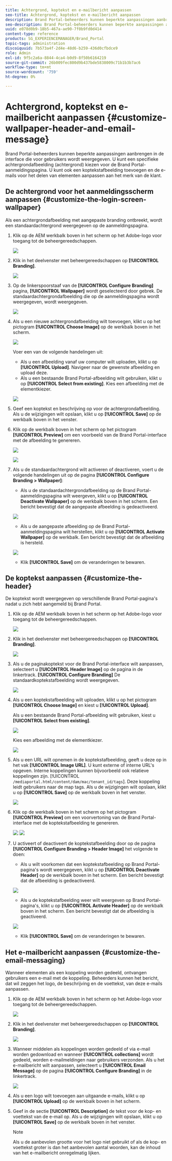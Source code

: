 ```yaml
---
title: Achtergrond, koptekst en e-mailbericht aanpassen
seo-title: Achtergrond, koptekst en e-mailbericht aanpassen
description: Brand Portal-beheerders kunnen beperkte aanpassingen aanbrengen in de interface die voor gebruikers wordt weergegeven. U kunt een specifieke achtergrondafbeelding (achtergrond) kiezen voor de Brand Portal-aanmeldingspagina. U kunt ook een koptekstafbeelding toevoegen en de e-mails voor het delen van elementen aanpassen aan het merk van de klant.
seo-description: Brand Portal-beheerders kunnen beperkte aanpassingen aanbrengen in de interface die voor gebruikers wordt weergegeven. U kunt een specifieke achtergrondafbeelding (achtergrond) kiezen voor de Brand Portal-aanmeldingspagina. U kunt ook een koptekstafbeelding toevoegen en de e-mails voor het delen van elementen aanpassen aan het merk van de klant.
uuid: e078d0b9-18b5-467a-ae90-7f0b9fd0d414
content-type: reference
products: SG_EXPERIENCEMANAGER/Brand_Portal
topic-tags: administration
discoiquuid: 7b573a4f-2d4e-48d6-b259-436d0cfbdce9
role: Admin
exl-id: 9f5c2a6a-8844-4ca4-b0d9-8f50b6164219
source-git-commit: 26b009fec800d9b437bde5838009c71b1b3b7ac6
workflow-type: tm+mt
source-wordcount: '759'
ht-degree: 0%

---
```


# Achtergrond, koptekst en e-mailbericht aanpassen {#customize-wallpaper-header-and-email-message}

Brand Portal-beheerders kunnen beperkte aanpassingen aanbrengen in de interface die voor gebruikers wordt weergegeven. U kunt een specifieke achtergrondafbeelding (achtergrond) kiezen voor de Brand Portal-aanmeldingspagina. U kunt ook een koptekstafbeelding toevoegen en de e-mails voor het delen van elementen aanpassen aan het merk van de klant.

## De achtergrond voor het aanmeldingsscherm aanpassen {#customize-the-login-screen-wallpaper}

Als een achtergrondafbeelding met aangepaste branding ontbreekt, wordt een standaardachtergrond weergegeven op de aanmeldingspagina.

1. Klik op de AEM werkbalk boven in het scherm op het Adobe-logo voor toegang tot de beheergereedschappen.

   ![](assets/aemlogo.png)

1. Klik in het deelvenster met beheergereedschappen op **[!UICONTROL Branding]**.


   ![](assets/admin-tools-panel-10.png)

1. Op de linkerspoorstaaf van de **[!UICONTROL Configure Branding]** pagina, **[!UICONTROL Wallpaper]** wordt geselecteerd door gebrek. De standaardachtergrondafbeelding die op de aanmeldingspagina wordt weergegeven, wordt weergegeven.

   ![](assets/default_wallpaper.png)

1. Als u een nieuwe achtergrondafbeelding wilt toevoegen, klikt u op het pictogram **[!UICONTROL Choose Image]** op de werkbalk boven in het scherm.

   ![](assets/choose_wallpaperimage.png)

   Voer een van de volgende handelingen uit:

   * Als u een afbeelding vanaf uw computer wilt uploaden, klikt u op **[!UICONTROL Upload]**. Navigeer naar de gewenste afbeelding en upload deze.
   * Als u een bestaande Brand Portal-afbeelding wilt gebruiken, klikt u op **[!UICONTROL Select from existing]**. Kies een afbeelding met de elementkiezer.

   ![](assets/asset-picker.png)

1. Geef een koptekst en beschrijving op voor de achtergrondafbeelding. Als u de wijzigingen wilt opslaan, klikt u op **[!UICONTROL Save]** op de werkbalk boven in het venster.

1. Klik op de werkbalk boven in het scherm op het pictogram **[!UICONTROL Preview]** om een voorbeeld van de Brand Portal-interface met de afbeelding te genereren.

   ![](assets/chlimage_1.png)

   ![](assets/custom-wallpaper-preview.png)

1. Als u de standaardachtergrond wilt activeren of deactiveren, voert u de volgende handelingen uit op de pagina **[!UICONTROL Configure Branding > Wallpaper]**:

   * Als u de standaardachtergrondafbeelding op de Brand Portal-aanmeldingspagina wilt weergeven, klikt u op **[!UICONTROL Deactivate Wallpaper]** op de werkbalk boven in het scherm. Een bericht bevestigt dat de aangepaste afbeelding is gedeactiveerd.

   ![](assets/chlimage_1-1.png)

   * Als u de aangepaste afbeelding op de Brand Portal-aanmeldingspagina wilt herstellen, klikt u op **[!UICONTROL Activate Wallpaper]** op de werkbalk. Een bericht bevestigt dat de afbeelding is hersteld.

   ![](assets/chlimage_1-2.png)

   * Klik **[!UICONTROL Save]** om de veranderingen te bewaren.



## De koptekst aanpassen {#customize-the-header}

De koptekst wordt weergegeven op verschillende Brand Portal-pagina&#39;s nadat u zich hebt aangemeld bij Brand Portal.

1. Klik op de AEM werkbalk boven in het scherm op het Adobe-logo voor toegang tot de beheergereedschappen.

   ![](assets/aemlogo.png)

1. Klik in het deelvenster met beheergereedschappen op **[!UICONTROL Branding]**.

   ![](assets/admin-tools-panel-11.png)

1. Als u de paginakoptekst voor de Brand Portal-interface wilt aanpassen, selecteert u **[!UICONTROL Header Image]** op de pagina in de linkertrack. **[!UICONTROL Configure Branding]** De standaardkoptekstafbeelding wordt weergegeven.

   ![](assets/default-header.png)

1. Als u een koptekstafbeelding wilt uploaden, klikt u op het pictogram **[!UICONTROL Choose Image]** en kiest u **[!UICONTROL Upload]**.

   Als u een bestaande Brand Portal-afbeelding wilt gebruiken, kiest u **[!UICONTROL Select from existing]**.

   ![](assets/choose_wallpaperimage-1.png)

   Kies een afbeelding met de elementkiezer.

   ![](assets/asset-picker-header.png)

1. Als u een URL wilt opnemen in de koptekstafbeelding, geeft u deze op in het vak **[!UICONTROL Image URL]**. U kunt externe of interne URL&#39;s opgeven. Interne koppelingen kunnen bijvoorbeeld ook relatieve koppelingen zijn.
   [!UICONTROL `/mediaportal.html/content/dam/mac/tenant_id/tags`].
Deze koppeling leidt gebruikers naar de map tags.
Als u de wijzigingen wilt opslaan, klikt u op **[!UICONTROL Save]** op de werkbalk boven in het venster.

   ![](assets/configure_brandingheaderimageurl.png)

1. Klik op de werkbalk boven in het scherm op het pictogram **[!UICONTROL Preview]** om een voorvertoning van de Brand Portal-interface met de koptekstafbeelding te genereren.

   ![](assets/chlimage_1-3.png)
   ![](assets/custom_header_preview.png)

1. U activeert of deactiveert de koptekstafbeelding door op de pagina **[!UICONTROL Configure Branding > Header Image]** het volgende te doen:

   * Als u wilt voorkomen dat een koptekstafbeelding op Brand Portal-pagina&#39;s wordt weergegeven, klikt u op **[!UICONTROL Deactivate Header]** op de werkbalk boven in het scherm. Een bericht bevestigt dat de afbeelding is gedeactiveerd.

   ![](assets/chlimage_1-4.png)

   * Als u de koptekstafbeelding weer wilt weergeven op Brand Portal-pagina&#39;s, klikt u op **[!UICONTROL Activate Header]** op de werkbalk boven in het scherm. Een bericht bevestigt dat de afbeelding is geactiveerd.

   ![](assets/chlimage_1-5.png)

   * Klik **[!UICONTROL Save]** om de veranderingen te bewaren.



## Het e-mailbericht aanpassen {#customize-the-email-messaging}

Wanneer elementen als een koppeling worden gedeeld, ontvangen gebruikers een e-mail met de koppeling. Beheerders kunnen het bericht, dat wil zeggen het logo, de beschrijving en de voettekst, van deze e-mails aanpassen.

1. Klik op de AEM werkbalk boven in het scherm op het Adobe-logo voor toegang tot de beheergereedschappen.

   ![](assets/aemlogo.png)

1. Klik in het deelvenster met beheergereedschappen op **[!UICONTROL Branding]**.

   ![](assets/admin-tools-panel-12.png)

1. Wanneer middelen als koppelingen worden gedeeld of via e-mail worden gedownload en wanneer **[!UICONTROL collections]** wordt gedeeld, worden e-mailmeldingen naar gebruikers verzonden. Als u het e-mailbericht wilt aanpassen, selecteert u **[!UICONTROL Email Message]** op de pagina **[!UICONTROL Configure Branding]** in de linkertrack.

   ![](assets/configure-branding-page-email.png)

1. Als u een logo wilt toevoegen aan uitgaande e-mails, klikt u op **[!UICONTROL Upload]** op de werkbalk boven in het scherm.

1. Geef in de sectie **[!UICONTROL Description]** de tekst voor de kop- en voettekst van de e-mail op. Als u de wijzigingen wilt opslaan, klikt u op **[!UICONTROL Save]** op de werkbalk boven in het venster.

   >[!NOTE]
   >
   >Als u de aanbevolen grootte voor het logo niet gebruikt of als de kop- en voettekst groter is dan het aanbevolen aantal woorden, kan de inhoud van het e-mailbericht onregelmatig lijken.
